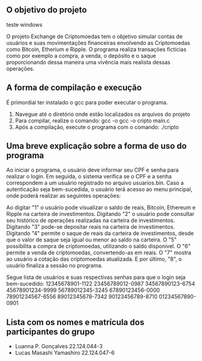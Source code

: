 ## O objetivo do projeto

teste windows

O projeto Exchange de Criptomoedas tem o objetivo simular contas de usuários e suas movimentações financeiras envolvendo as Criptomoedas como Bitcoin, Etherium e Ripple. O programa realiza transações fictícias como por exemplo a compra, a venda, o depósito e o saque proporcionando dessa maneira uma vivência mais realista dessas operações.

## A forma de compilação e execução

É primordial ter instalado o gcc para poder executar o programa.
1. Navegue até o diretório onde estão localizados os arquivos do projeto
2. Para compilar, realize o comando:  gcc -o gcc -o cripto main.c
3. Após a compilação, execute o programa com o comando:  ./cripto  


## Uma breve explicação sobre a forma de uso do programa

Ao iniciar o programa, o usuário deve informar seu CPF e senha para realizar o login. Em seguida, o sistema verifica se o CPF e a senha correspondem a um usuário registrado no arquivo usuarios.bin. Caso a autenticação seja bem-sucedida, o usuário terá acesso ao menu principal, onde poderá realizar as seguintes operações:

Ao digitar "1" o usuário pode visualizar o saldo de reais, Bitcoin, Ethereum e Ripple na carteira de investimentos. Digitando "2" o usuário pode consultar seu histórico de operações realizadas na carteira de investimentos. Digitando "3" pode-se depositar reais na carteira de investimentos. Digitando "4" permite o saque de reais da carteira de investimentos, desde que o valor de saque seja igual ou menor ao saldo na carteira. O "5" possibilita a compra de criptomoedas, utilizando o saldo disponível. O "6" permite a venda de criptomoedas, convertendo-as em reais. O "7" mostra ao usuário a cotação das criptomoedas atualizada. E por último, "8", o usuário finaliza a sessão no programa.


Segue lista de usuários e suas respectivas senhas para que o login seja bem-sucedido:
12345678901-1122
23456789012-0987
34567890123-6754
45678901234-9999
56789012345-3245
67890123456-0000
78901234567-6556
89012345678-7342
90123456789-8710
01234567890-0901 

## Lista com os nomes e matrícula dos participantes do grupo
- Luanna P. Gonçalves  22.124.044-3
- Lucas Masashi Yamashiro  22.124.047-6

